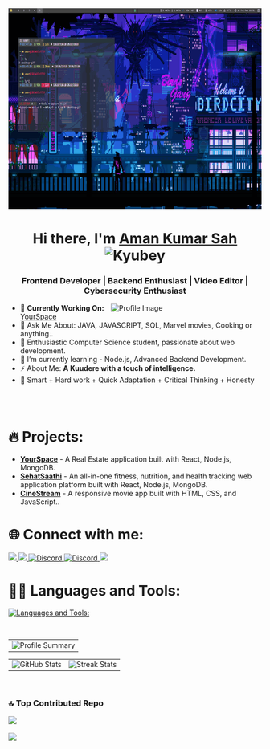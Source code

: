<img src="background1.gif" height="400" width="1050">
<h1 align="center">Hi there, I'm <a href="https://www.linkedin.com/in/mastan-sayyad-126904223/">Aman Kumar Sah</a> <img height="40" alt="Kyubey" src="https://raw.githubusercontent.com/innng/innng/master/assets/kyubey.gif"/></h1>
<h3 align="center">Frontend Developer | Backend Enthusiast | Video Editor | Cybersecurity Enthusiast</h3>

<!--<h1 align="center"> Hi there, I'm <a href="https://www.linkedin.com/in/mastan-sayyad-126904223/">Mastan Sayyad</a> <img height="40" alt="Kyubey" src="https://raw.githubusercontent.com/innng/innng/master/assets/kyubey.gif"/></h1>
-->


<img align="right" src="https://github.com/SankshipthShetty/SankshipthShetty/assets/99337968/2bd05422-3a3b-4d7c-94a1-7cdb584c09d7" alt="Profile Image" width="300"/>
<!--<img align="right" alt="Code " src="https://media.giphy.com/media/QDjpIL6oNCVZ4qzGs7/giphy.gif?cid=ecf05e47wriar6jmlt8qts6w4no95x9za1b4jjfv7tr2f7fq&ep=v1_gifs_search&rid=giphy.gif&ct=g" width="220"> 
-->

- 🌱 **Currently Working On:** [YourSpace](https://your-space-zeta.vercel.app/)<br>
- 💬 Ask Me About: JAVA, JAVASCRIPT, SQL, Marvel movies, Cooking or anything.. <br>
- 🚀 Enthusiastic Computer Science student, passionate about web development.
-  🌱 I’m currently learning - Node.js, Advanced Backend Development.
- ⚡ About Me: **A Kuudere with a touch of intelligence.** <br>
- 💎 Smart + Hard work + Quick Adaptation + Critical Thinking + Honesty <br>
<br>
<br>



<!--<img align="right" src="https://github.com/SankshipthShetty/SankshipthShetty/assets/99337968/2bd05422-3a3b-4d7c-94a1-7cdb584c09d7" alt="Profile Image"  width="250" style="margin-left: 20px; padding: 10px;"/>
- 🌱 Currently Working On: Visual Sort
- 💬  Ask Me About: JAVA, SQL, Web Development, Marvel movies,Cooking or anything.
- 🚀 Enthusiastic Computer Science student, passionate about web development.
- 🌱 I’m currently learning - Node.js, Advanced Backend Development.
- ⚡ About Me: A Kuudere with a touch of intelligence.
- 💎 Smart + Hard work + Quick Adaptation + Critical Thinking + Honesty
-->

# 🔥 Projects:
- **[YourSpace](https://your-space-zeta.vercel.app/)** - A Real Estate application built with React, Node.js, MongoDB.
- **[SehatSaathi](https://github.com/RIO-Repository/Fix-Up)** - An all-in-one fitness, nutrition, and health tracking web application platform built with React, Node.js, MongoDB.
- **[CineStream](https://aman-sah.github.io/Movie-App/)** - A responsive movie app built with HTML, CSS, and JavaScript..

<!--# 📚 Education:
**Bachelor of Engineering in CSE** - Chitkara University, Punjab (2022 - 2025)
-->
<!--<h3 align="left">Connect with me:</h3-->


# 🌐 Connect with me:
<p align="left">
  <a href="https://www.linkedin.com/in/aman-sah-/">
    <img src="https://skillicons.dev/icons?i=linkedin" />
    <a href="https://x.com/sah_aman28574">
    <img src="https://skillicons.dev/icons?i=twitter" />
  <a href="mailto:amansah2181@gmail.com">
  <img src="https://skillicons.dev/icons?i=gmail" alt="Discord" />
   <a href="https://discordapp.com/users/aman_sah_">
  <img src="https://skillicons.dev/icons?i=discord" alt="Discord" />

   <a href="https://www.instagram.com/iam.amansah/">
    <img src="https://skillicons.dev/icons?i=instagram" />
  </a>

<!--<p><h3 align="left">Languages and Tools:</h3></p>-->

# 🧑‍💻 Languages and Tools:

[![Languages and Tools:](https://skillicons.dev/icons?i=java,c,cpp,js,html,css,js,mysql,bootstrap,react,vite,typescript,nodejs,mongodb,express,redux,tailwind,figma,replit,postman,docker,appwrite,firebase,vercel,windows,linux,git,github,gcp,aws,bash,vscode,idea,eclipse,notion,replit,ps,ai,ae)]()

<!--## 🌐 Connect with Me:
[![LinkedIn](https://img.shields.io/badge/LinkedIn-%230077B5.svg?style=for-the-badge&logo=linkedin&logoColor=white)](https://www.linkedin.com/in/aman-sah-/)
[![GitHub](https://img.shields.io/badge/GitHub-%23121011.svg?style=for-the-badge&logo=github&logoColor=white)](https://github.com/aman-sah)
[![Email](https://img.shields.io/badge/Email-amansah2181@gmail.com-informational?style=for-the-badge&logo=gmail)](mailto:amansah2181@gmail.com)

# 💻 Tech Stack:
![CSS3](https://img.shields.io/badge/css3-%231572B6.svg?style=for-the-badge&logo=css3&logoColor=white)
![C](https://img.shields.io/badge/c-%2300599C.svg?style=for-the-badge&logo=c&logoColor=white)
![Dart](https://img.shields.io/badge/dart-%230175C2.svg?style=for-the-badge&logo=dart&logoColor=white)
![Java](https://img.shields.io/badge/java-%23ED8B00.svg?style=for-the-badge&logo=openjdk&logoColor=white)
![HTML5](https://img.shields.io/badge/html5-%23E34F26.svg?style=for-the-badge&logo=html5&logoColor=white)
![JavaScript](https://img.shields.io/badge/javascript-%23323330.svg?style=for-the-badge&logo=javascript&logoColor=%23F7DF1E)
![Python](https://img.shields.io/badge/python-3670A0?style=for-the-badge&logo=python&logoColor=ffdd54)
![Shell Script](https://img.shields.io/badge/shell_script-%23121011.svg?style=for-the-badge&logo=gnu-bash&logoColor=white)
![Windows Terminal](https://img.shields.io/badge/Windows%20Terminal-%234D4D4D.svg?style=for-the-badge&logo=windows-terminal&logoColor=white)
![Vercel](https://img.shields.io/badge/vercel-%23000000.svg?style=for-the-badge&logo=vercel&logoColor=white)
![Netlify](https://img.shields.io/badge/netlify-%23000000.svg?style=for-the-badge&logo=netlify&logoColor=#00C7B7)
![Firebase](https://img.shields.io/badge/firebase-%23039BE5.svg?style=for-the-badge&logo=firebase)
![Bootstrap](https://img.shields.io/badge/bootstrap-%238511FA.svg?style=for-the-badge&logo=bootstrap&logoColor=white)
![Express.js](https://img.shields.io/badge/express.js-%23404d59.svg?style=for-the-badge&logo=express&logoColor=%2361DAFB)
![NodeJS](https://img.shields.io/badge/node.js-6DA55F?style=for-the-badge&logo=node.js&logoColor=white)
![Nodemon](https://img.shields.io/badge/NODEMON-%23323330.svg?style=for-the-badge&logo=nodemon&logoColor=%BBDEAD)
![MongoDB](https://img.shields.io/badge/MongoDB-%234ea94b.svg?style=for-the-badge&logo=mongodb&logoColor=white)
![MySQL](https://img.shields.io/badge/mysql-4479A1.svg?style=for-the-badge&logo=mysql&logoColor=white)
![Figma](https://img.shields.io/badge/figma-%23F24E1E.svg?style=for-the-badge&logo=figma&logoColor=white)
![Canva](https://img.shields.io/badge/Canva-%2300C4CC.svg?style=for-the-badge&logo=Canva&logoColor=white)
![GitHub](https://img.shields.io/badge/github-%23121011.svg?style=for-the-badge&logo=github&logoColor=white)
![Postman](https://img.shields.io/badge/Postman-FF6C37?style=for-the-badge&logo=postman&logoColor=white)

-->

<br>

<table width="100%" align="center">
<tr>
<td>
  <img width="600em" src="http://github-profile-summary-cards.vercel.app/api/cards/profile-details?username=aman-sah&theme=radical" alt="Profile Summary">
</td>
</tr>
</table>

<table width="100%" align="center">
<tr>
<td>
  <img width="400em" src="https://github-readme-stats.vercel.app/api?username=aman-sah&show_icons=true&locale=en&theme=radical" alt="GitHub Stats"/>
</td>
<td>
  <img width="420em" src="https://github.com/user-attachments/assets/8029244a-c064-4699-b1fd-d6573978d5d1" alt="Streak Stats"/>
   <!--<img width="420em" src="https://github-readme-streak-stats.herokuapp.com/?user=aman-sah&theme=radical" alt="GitHub Streak Stats"/>-->
<!--   <img width="420em" src="https://streak-stats.demolab.com/?user=aman-sah&theme=radical" alt="GitHub Streak Stats"/> -->
<!-- [![GitHub Streak](https://github-readme-streak-stats.herokuapp.com?user=aman-sah&theme=radical)](https://git.io/streak-stats) -->
<!-- <a href="https://git.io/streak-stats"><img src="https://github-readme-streak-stats.herokuapp.com?user=aman-sah&theme=radical" alt="GitHub Streak" /></a> -->


</td>
</tr>
</table>
<br>




<!--# 📊 GitHub Stats:
![](https://github-readme-stats.vercel.app/api?username=aman-sah&theme=dark&hide_border=false)<br/>
![](https://github-readme-streak-stats.herokuapp.com/?user=aman-sah&theme=dark&hide_border=false)<br/>
![](https://github-readme-stats.vercel.app/api/top-langs/?username=aman-sah&theme=dark&hide_border=false&layout=compact)
-->

### 🔝 Top Contributed Repo
![](https://github-contributor-stats.vercel.app/api?username=aman-sah&limit=5&theme=dark&combine_all_yearly_contributions=true)


</div>

[![](https://visitcount.itsvg.in/api?id=Pujan-sarkar&icon=0&color=0)](https://visitcount.itsvg.in)
